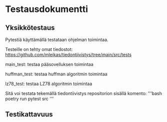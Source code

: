 # Testausdokumentti
## Yksikkötestaus
Pytestiä käyttämällä testataan ohjelman toimintaa.

Testeille on tehty omat tiedostot: https://github.com/mleikas/tiedontiivistys/tree/main/src/tests

main_test: testaa pääsovelluksen toimintaa

huffman_test: testaa huffman algoritmin toimintaa

lz78_test: testaa LZ78 algoritmin toimintaa

Sitä voi testata tekemällä tiedontiivistys repositorion sisällä komento: 
'''bash
poetry run pytest src
'''

## Testikattavuus
